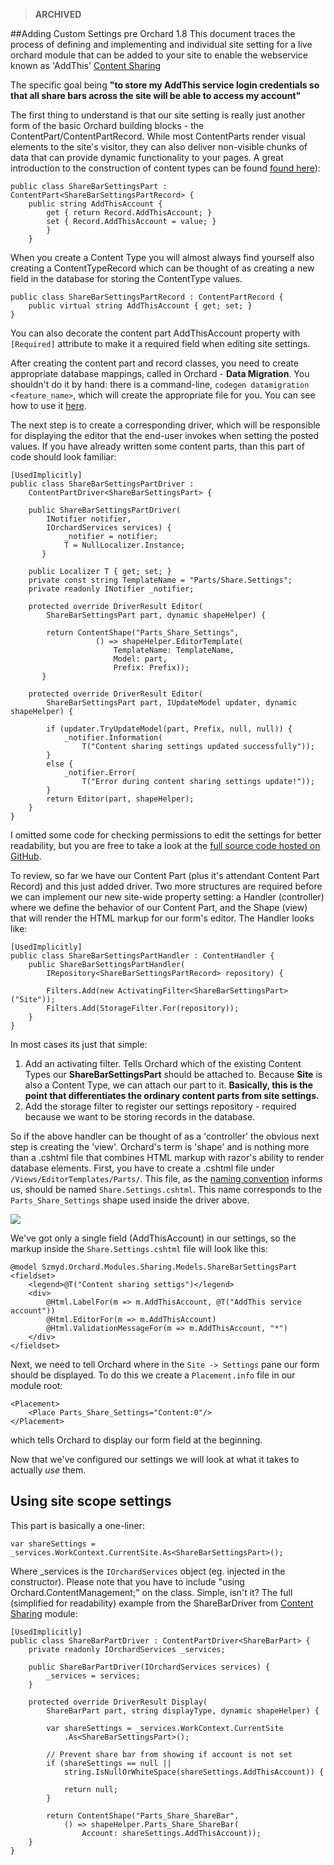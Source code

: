 > **ARCHIVED**

##Adding Custom Settings pre Orchard 1.8
This document traces the process of defining and implementing and individual site setting for a live orchard module that can be added to your site to enable the webservice known as 'AddThis' [Content Sharing](http://orchardsharing.codeplex.com/)

The specific goal being **"to store my AddThis service login credentials so that all share bars across the site will be able to access my account"**

The first thing to understand is that our site setting is really just another form of the basic Orchard building blocks - the ContentPart/ContentPartRecord. While most ContentParts render visual elements to the site's visitor, they can also deliver non-visible chunks of data that can provide dynamic functionality to your pages. A great introduction to the construction of content types can be found 
[found here](http://www.szmyd.com.pl/blog/jumpstart-into-orchard-module-development)):
    
    public class ShareBarSettingsPart : ContentPart<ShareBarSettingsPartRecord> {
        public string AddThisAccount {
            get { return Record.AddThisAccount; }
            set { Record.AddThisAccount = value; }
            }
        }

When you create a Content Type you will almost always find yourself also creating a ContentTypeRecord which can be thought of as creating a new field in the database for storing the ContentType values.
    
    public class ShareBarSettingsPartRecord : ContentPartRecord {
        public virtual string AddThisAccount { get; set; }
    }

You can also decorate the content part AddThisAccount property with `[Required]` attribute
to make it a required field when editing site settings.

After creating the content part and record classes, you need to create appropriate
database mappings, called in Orchard - **Data Migration**.
You shouldn't do it by hand: there is a command-line,
`codegen datamigration <feature_name>`, which will create the appropriate file for you.
You can see how to use it [here](Using-the-Command-Line-Interface).

The next step is to create a corresponding driver, which will be responsible for displaying the editor that the end-user invokes when setting the posted values.
If you have already written some content parts, than this part of code should look familiar:

    [UsedImplicitly]
    public class ShareBarSettingsPartDriver :
        ContentPartDriver<ShareBarSettingsPart> {

        public ShareBarSettingsPartDriver(
            INotifier notifier,
            IOrchardServices services) {
                _notifier = notifier;
                T = NullLocalizer.Instance;
           }
    
        public Localizer T { get; set; }
        private const string TemplateName = "Parts/Share.Settings";
        private readonly INotifier _notifier;
    
        protected override DriverResult Editor(
            ShareBarSettingsPart part, dynamic shapeHelper) {

            return ContentShape("Parts_Share_Settings",
                       () => shapeHelper.EditorTemplate(
                           TemplateName: TemplateName,
                           Model: part,
                           Prefix: Prefix));
           }
    
        protected override DriverResult Editor(
            ShareBarSettingsPart part, IUpdateModel updater, dynamic shapeHelper) {

            if (updater.TryUpdateModel(part, Prefix, null, null)) {
                _notifier.Information(
                    T("Content sharing settings updated successfully"));
            }
            else {
                _notifier.Error(
                    T("Error during content sharing settings update!"));
            }
            return Editor(part, shapeHelper);
        }
    }

I omitted some code for checking permissions to edit the settings for better readability,
but you are free to take a look at the [full source code hosted on GitHub](https://github.com/OrchardCMS/Orchard).

To review, so far we have our Content Part (plus it's attendant Content Part Record) and this just added driver. Two more structures are required before we can implement our new site-wide property setting:
a Handler (controller) where we define the behavior of our Content Part, and the Shape (view)
that will render the HTML markup for our form's editor. The Handler looks like:
    
    [UsedImplicitly]
    public class ShareBarSettingsPartHandler : ContentHandler {
        public ShareBarSettingsPartHandler(
            IRepository<ShareBarSettingsPartRecord> repository) {

            Filters.Add(new ActivatingFilter<ShareBarSettingsPart>("Site"));
            Filters.Add(StorageFilter.For(repository));
        }
    }


In most cases its just that simple:

1. Add an activating filter. Tells Orchard which of the existing Content Types
our **ShareBarSettingsPart** should be attached to. Because **Site** is also a Content Type,
we can attach our part to it. **Basically, this is the point that differentiates the ordinary
content parts from site settings.**
2. Add the storage filter to register our settings repository - required because we want to be storing records in the database.

So if the above handler can be thought of as a 'controller' the obvious next step is creating the 'view'. Orchard's term is 'shape' and is nothing more than a .cshtml file that combines HTML markup with razor's ability to render database elements.
First, you have to create a .cshtml file under `/Views/EditorTemplates/Parts/`.
This file, as the [naming convention](Accessing-and-rendering-shapes)
informs us, should be named `Share.Settings.cshtml`.
This name corresponds to the `Parts_Share_Settings` shape used inside the driver above.

![](http://www.szmyd.com.pl/Media/BlogPs/Windows-Live-Writer/804b787519c9_1126C/image_thumb.png)

We've got only a single field (AddThisAccount) in our settings, so the markup inside
the `Share.Settings.cshtml` file will look like this:
    
    @model Szmyd.Orchard.Modules.Sharing.Models.ShareBarSettingsPart
    <fieldset>
        <legend>@T("Content sharing settigs")</legend>
        <div>
            @Html.LabelFor(m => m.AddThisAccount, @T("AddThis service account"))
            @Html.EditorFor(m => m.AddThisAccount)
            @Html.ValidationMessageFor(m => m.AddThisAccount, "*")
        </div>
    </fieldset>

Next, we need to tell Orchard where in the `Site -> Settings` pane our form should be displayed. 
To do this we create a `Placement.info` file in our module root:
    
    <Placement>
        <Place Parts_Share_Settings="Content:0"/>
    </Placement>

which tells Orchard to display our form field at the beginning.

Now that we've configured our settings we will look at what it takes to actually _use_ them.

## Using site scope settings

This part is basically a one-liner:
    
    var shareSettings = _services.WorkContext.CurrentSite.As<ShareBarSettingsPart>();

Where _services is the `IOrchardServices` object (eg. injected in the constructor).
Please note that you have to include "using Orchard.ContentManagement;" on the class.
Simple, isn't it? The full (simplified for readability) example from the ShareBarDriver
from [Content Sharing](http://orchardsharing.codeplex.com/) module:

    [UsedImplicitly]
    public class ShareBarPartDriver : ContentPartDriver<ShareBarPart> {
        private readonly IOrchardServices _services;
    
        public ShareBarPartDriver(IOrchardServices services) {
            _services = services;
        }
    
        protected override DriverResult Display(
            ShareBarPart part, string displayType, dynamic shapeHelper) {

            var shareSettings = _services.WorkContext.CurrentSite
                .As<ShareBarSettingsPart>();
    
            // Prevent share bar from showing if account is not set
            if (shareSettings == null ||
                string.IsNullOrWhiteSpace(shareSettings.AddThisAccount)) {

                return null;
            }
            
            return ContentShape("Parts_Share_ShareBar",
                () => shapeHelper.Parts_Share_ShareBar(
                    Account: shareSettings.AddThisAccount));
        }
    }
